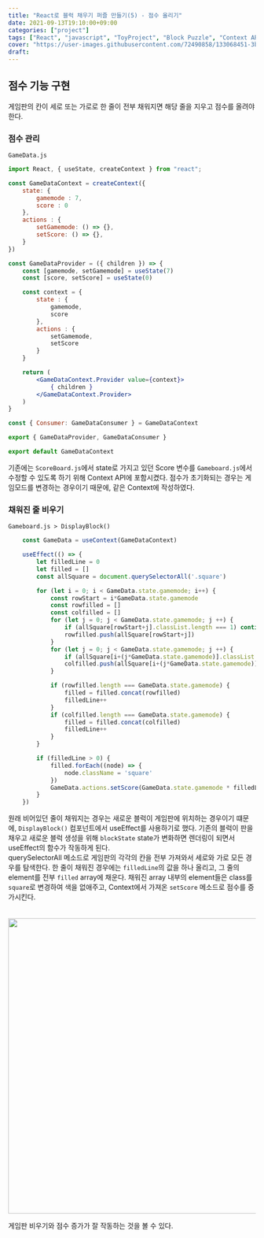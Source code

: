 ```yaml
---
title: "React로 블럭 채우기 퍼즐 만들기(5) - 점수 올리기"
date: 2021-09-13T19:10:00+09:00
categories: ["project"]
tags: ["React", "javascript", "ToyProject", "Block Puzzle", "Context API"]
cover: "https://user-images.githubusercontent.com/72490858/133068451-3b1d35e6-365b-41ec-bc0b-547470bf10c7.gif"
draft: 
---
```

## 점수 기능 구현
게임판의 칸이 세로 또는 가로로 한 줄이 전부 채워지면 해당 줄을 지우고 점수를 올려야한다.
### 점수 관리
`GameData.js`
```jsx
import React, { useState, createContext } from "react";

const GameDataContext = createContext({
    state: {
        gamemode : 7,
        score : 0
    },
    actions : {
        setGamemode: () => {},
        setScore: () => {},
    }
})

const GameDataProvider = ({ children }) => {
    const [gamemode, setGamemode] = useState(7)
    const [score, setScore] = useState(0)

    const context = {
        state : {
            gamemode,
            score
        },
        actions : {
            setGamemode,
            setScore
        }
    }

    return (
        <GameDataContext.Provider value={context}>
            { children }
        </GameDataContext.Provider>
    ) 
}

const { Consumer: GameDataConsumer } = GameDataContext

export { GameDataProvider, GameDataConsumer }

export default GameDataContext
```

기존에는 `ScoreBoard.js`에서 state로 가지고 있던 Score 변수를 `Gameboard.js`에서 수정할 수 있도록 하기 위해 Context API에 포함시켰다. 점수가 초기화되는 경우는 게임모드를 변경하는 경우이기 때문에, 같은 Context에 작성하였다.

### 채워진 줄 비우기
`Gameboard.js > DisplayBlock()`
```jsx
    const GameData = useContext(GameDataContext)

    useEffect(() => {
        let filledLine = 0
        let filled = []
        const allSquare = document.querySelectorAll('.square')

        for (let i = 0; i < GameData.state.gamemode; i++) {
            const rowStart = i*GameData.state.gamemode
            const rowfilled = []
            const colfilled = []
            for (let j = 0; j < GameData.state.gamemode; j ++) {
                if (allSquare[rowStart+j].classList.length === 1) continue
                rowfilled.push(allSquare[rowStart+j])
            }
            for (let j = 0; j < GameData.state.gamemode; j ++) {
                if (allSquare[i+(j*GameData.state.gamemode)].classList.length === 1) continue
                colfilled.push(allSquare[i+(j*GameData.state.gamemode)])
            }

            if (rowfilled.length === GameData.state.gamemode) {
                filled = filled.concat(rowfilled)
                filledLine++
            }
            if (colfilled.length === GameData.state.gamemode) {
                filled = filled.concat(colfilled)
                filledLine++
            }
        }

        if (filledLine > 0) {
            filled.forEach((node) => {
                node.className = 'square'
            })
            GameData.actions.setScore(GameData.state.gamemode * filledLine + GameData.state.score)
        }
    })
```
원래 비어있던 줄이 채워지는 경우는 새로운 블럭이 게임판에 위치하는 경우이기 떄문에, `DisplayBlock()` 컴포넌트에서 useEffect를 사용하기로 했다. 기존의 블럭이 판을 채우고 새로운 블럭 생성을 위해 `blockState` state가 변화하면 렌더링이 되면서 useEffect의 함수가 작동하게 된다.<br>
querySelectorAll 메소드로 게임판의 각각의 칸을 전부 가져와서 세로와 가로 모든 경우를 탐색한다. 한 줄이 채워진 경우에는 `filledLine`의 값을 하나 올리고, 그 줄의 element를 전부 `filled` array에 채운다. 채워진 array 내부의 element들은 class를 `square`로 변경하여 색을 없애주고, Context에서 가져온 `setScore` 메소드로 점수를 증가시킨다.
<br>
<p align="center">
　<img src="https://user-images.githubusercontent.com/72490858/133068451-3b1d35e6-365b-41ec-bc0b-547470bf10c7.gif" width="600px">
</p>

게임판 비우기와 점수 증가가 잘 작동하는 것을 볼 수 있다.